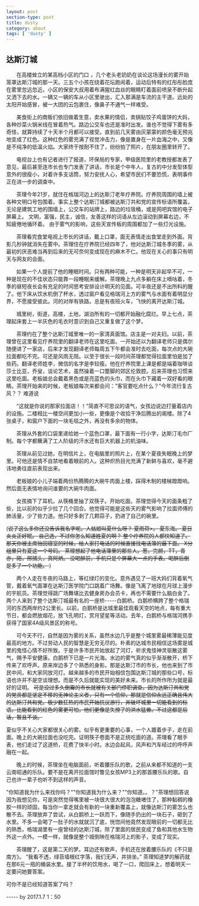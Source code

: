 ```yaml
---
layout: post
section-type: post
title: dusty
category: about
tags: [ 'dusty' ]
---
```







## 达斯汀城

<p>&nbsp&nbsp&nbsp&nbsp&nbsp&nbsp&nbsp在高楼耸立的某高档小区的门口 ，几个老头老奶奶在谈论这场漫长的雾开始笼罩达斯汀城的那一天。三五个小孩在绕着花坛跑闹着，运动后特有的红彤彤脸庞在雾里忽远忽近。小区的保安大叔用着布满猩红血丝的眼睛盯着面前喷泉不断升起又洒下去的水。一辆又一辆的车从小区里驶出，汇入那满是车流的主干道。远处的太阳开始感冒，被一大团的云包裹住，像鼻子不通气一样难受。</p>
<p>&nbsp&nbsp&nbsp&nbsp&nbsp&nbsp&nbsp美食街上的商贩们依旧做着生意，卖水果的情侣，卖锅贴饺子鸡蛋饼的大妈，各种炒菜火锅米线在冒着热气。路边公交车也还是准时出发。谁也不觉得下雾有多奇怪，就算持续了十天半个月都可以接受。直到前几天雾由灰蒙蒙的颜色毫无预兆地变成了红色。这种红色的雾充满了视觉冲击力，像是置身在一片血海之中，又像是不纯净的低温火焰。大家终于按耐不住了，纷纷拍了照片，在朋友圈里转开了。</p>
<p>&nbsp&nbsp&nbsp&nbsp&nbsp&nbsp&nbsp电视台上也有记者进行了报道，环保局的专家，甲级医院里的老教授都发表了意见，最后甚至连市长也专门发表了讲话，市长是个中年人，复古的中分发型体型意外的很瘦小，对着许多支话筒，努力安抚人心，希望市民们不要恐慌，表明事件正在进一步的调查中。</p>
<p>&nbsp&nbsp&nbsp&nbsp&nbsp&nbsp&nbsp茶理今年21岁，就住在格瑞河边上的达斯汀老年疗养院。疗养院周围的墙上被各种文明口号包围着。事实上整个达斯汀城都被达斯汀共和党的宣传标语所覆盖，无论是建筑工地的围墙上，公交车的站牌上，路边的垃圾桶，或是网吧宾馆的电子屏幕上。
文明，富强，民主，诚信，友善这样的词语从左边滚动到屏幕右边，不知疲倦地循环着。
由于雾气的影响，这些天宣传板的周围都加了一些灯光设施。</p>
<p>&nbsp&nbsp&nbsp&nbsp&nbsp&nbsp&nbsp茶理看完食堂电视上市长的讲话，戴上口罩，面无表情走出食堂走到外面。背影几秒钟就消失在雾中。茶理住在疗养院已经四年了，他对达斯汀城冬季的雾，从最初的厌恶难当再到后来的无可奈何变成现在的麻木不仁。他现在关心的事只有明天与网友的会面。</p>
<p>&nbsp&nbsp&nbsp&nbsp&nbsp&nbsp&nbsp如果一个人提前了他的睡眠时间。只有两种可能，一种是明天非起早不可，一种是现在的不佳状态只能靠一段睡眠来缓解。茶理晚上九点多躺在床上嘀咕着，冬季的昼短夜长会有充足的时间思考安排设计明天的见面。可半夜还是不出所料的醒了。他下床从饮水机倒了杯水，透过窗户看见格瑞河上方的雾气与水面有着明显分界，不愿接受彼此。河的对岸有铁路。总是有夜班火车，飞快的离开达斯汀城。</p>
<p>&nbsp&nbsp&nbsp&nbsp&nbsp&nbsp&nbsp城里树，街道，高楼，土地，湖泊所有的一切都开始融化腐烂。早上七点，茶理起床套上一半灰色的毛衣时意识到自己又重复做了这个梦。</p>
 <p>&nbsp&nbsp&nbsp&nbsp&nbsp&nbsp&nbsp茶理约在了整个达斯汀城里唯一的一家清真面馆。店主是一对夫妇。以前，茶理曾在这里看见疗养院里的翻译老师在这里吃面。一开始还以为翻译老师只是偶尔随便进了一家店，后来才发现翻译老师每周五下午都会准时去吃面，每次点的大碗拉面都吃不完。可还是风雨无阻。以至于很长一段时间茶理都觉得拉面里怕是加了些药。翻译老师姓李，微信的名字是李较瘦。他在疗养院里上课是都是端着咖啡谈莎士比亚，乔叟，谈论艺术，虽然操着一口蹩脚的郊区伦敦腔。后来茶理也习惯来这里吃面。老板娘总会戴着黑色或是亮蓝色的头巾，而在头巾下藏着一双好看的眼睛。茶理开始来的时候，老板娘每次来都会问：“客官要吃点什么？”今年流行复古风？？ 难道说</p>
<p>&nbsp&nbsp&nbsp&nbsp&nbsp&nbsp&nbsp“这就是你说的那家拉面店！！”简直不可思议的语气，女孩边说边打量着店内的设施。二楼相比一楼空间更加小一些，更像是个收拾干净后腾出的阁楼。除了4张桌子，和窗户下面的一块毛毯之外，再没有多余的物体。</p>
<p>&nbsp&nbsp&nbsp&nbsp&nbsp&nbsp&nbsp茶理从外套的口袋里递给她一个蓝色口罩，最下面有一行小字，达斯汀毛巾厂制。每个字都蘸满了工人阶级的汗水还有巨大机器上的机油味。</p>
<p>&nbsp&nbsp&nbsp&nbsp&nbsp&nbsp&nbsp茶理从前见过她，在明信片上，在电脑里的照片上，在某个夏夜失眠晚上的梦里。可他还是情不自禁地看着眼前的人。这种炽热目光充满了新鲜与喜欢，毫不避讳地勇往直前表现出来。</p>
<p>&nbsp&nbsp&nbsp&nbsp&nbsp&nbsp&nbsp老板娘的小儿子端着两份热腾腾的大碗牛肉面上楼，踩得木制的楼梯蹬蹬响。然后面无表情地询问谁要的大碗牛肉面。</p>
<p>&nbsp&nbsp&nbsp&nbsp&nbsp&nbsp&nbsp女孩摘下了耳机，从筷桶里抽了双筷子。开始吃面。茶理觉得今天的面条粗了些，比以前的似乎少拉了几个回合。他觉得可能是这些天的雾气影响了拉面师傅的肺活量，少了些力道。他只好多剥了几颗蒜子，扔进了自己的碗里。</p>


(<del>说了这么多你还没告诉我名字呢。人姑娘叫夏什么呀？
夏雨荷>。
夏东海。
夏日炎炎正好眠。
自己选，不过你怎么知道姓夏的啊？
整个疗养院的人都快知道了。
那天你被主席抬回寝室的时候，给人家打电话的时候直接找电话簿的最下面。
X分组里只有夏这一个号码。
茶理想起了他电话簿里的那些人。葱，完颜，TT，青亦，陌，邢捕头，真阿炳。
没喝醉前，手机只是个屏幕大一点的手表。喝醉后倒是多了一个功能。
</del>)

<p>&nbsp&nbsp&nbsp&nbsp&nbsp&nbsp&nbsp两个人走在冬夜的马路上，等红绿灯的变化。意外遇见了一班大妈们背着氧气管，戴着氧气面罩在达斯汀医学院门口跳着广场舞。像是飞离了地球在月球上漫步的宇航员。茶理觉得跳广场舞堪比去健身房办会员卡，再也不需要什么脑白金了。两个人来到了整个达斯汀城最有名的一座桥-----白鹅桥。白鹅桥横跨了整个格瑞河的东西两岸约2公里长。以前，白鹅桥是达城里最佳观看天空的地点，每有重大节日，都会燃放烟花，放飞孔明灯，赏月望星等活动。去年，白鹅桥与格瑞河携手获得了国家4A级风景区的称号。</p>
<p>&nbsp&nbsp&nbsp&nbsp&nbsp&nbsp&nbsp可今天不行，自然是因为雾的关系，虽然水边几乎是整个城里雾最稀薄能见度最高的地方。不过劳动人民的智慧是无穷无尽的。朴素的达城市民相信这场雾是城里的鬼怪心情不好所致。于是许多市民开始放起了河灯，祈求鬼怪神灵驱散这雾气，赐予平安健康。白鹅桥下已是一片光海。水边的雾气真的似乎渐渐散开，桥下传来了欢呼声。原来岸边多了个熟悉的身影。那是达斯汀市的市长，他也来到了市民中间，和大家同放河灯。越来越多的市民开始相信包围达斯汀城的那些口号，标语也许并不是空谈理想。而是不久后就能实现的美好未来。市长的所作所为就是最好的证明。 <del>可是没过多久倒霉的市长就被有关部门停职调查。因为达斯汀共和党的党员都是坚定不移的无神论主义者，只有一个信仰，那就是信仰永远正确且伟大的达斯汀共和党。极少数狂热的市民开始抗议游行，并破坏城里一切能看到的标语。比能看到的红色的雾更可怕，他们更像是失控了的洪水猛兽。不过这都是后话，暂且不谈。</del>
</p>
夏似乎不关心大家都很关心的雾。似乎有更重要的心事，一个人踱着步子，走在前面。晚上的大碗拉面也没吃完。证明筷子卷面不是正统吃面的道。茶理看了眼手表，他们走过了这道桥，花费了快半小时。水边会起风，风声和汽车经过的呼呼声融在一起。

<p>&nbsp&nbsp&nbsp&nbsp&nbsp&nbsp&nbsp晚上的时候，茶理坐在电脑面前，听着腰乐队的歌，之前从来都不知道的一支云南昭通的乐队。要不是在离开拉面馆时瞥见女孩MP3上的那首腰乐队的歌。自己也许一辈子也听不到这样的声音。</p>
  <p>"你知道我为什么来找你吗？""你知道我为什么来？""你知道。。？"茶理想回答说因为我想见你，可是突然觉得嘴里被一块很大很大的泡泡糖堵住了，那种黏稠的橡胶一样的顽固，每当你一拿走就会有新的一块重新覆盖上，就像达斯汀的雾怎么也散不去。茶理放弃了尝试，从白鹅桥上一跃而下，像随手扔出的一块石子，砸到了水里。不多一会喝了一肚子的水就就沉了底，恍惚间他竟然发现眼前的一切都无比的熟悉，格瑞湖里有一座曾经的达斯汀城，除了里面的居民变成了鱼和其他水生物外这一点外。一模一样，就像是整个城倒映在格瑞河上的影子，变成了现实。</p>
<p>&nbsp&nbsp&nbsp&nbsp&nbsp&nbsp&nbsp茶理醒了，这是第二天的梦。耳边还有歌声，手机还在放着腰乐队的《不只是南方》。
“我看不透，绿苔墙根红字落，我们无声，并排坐。”
茶理知道梦的解药就在那6元一瓶的桶装水里。接了半杯的饮用水，喝了一口，爬回床上，想着明天一定要问她要答案。</p>
 <p>可你不是已经知道答案了吗？</p>
-----
                                                           by 2017.1.7 1：50